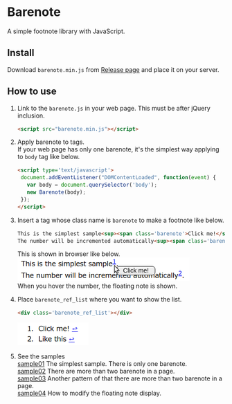 # Barenote
A simple footnote library with JavaScript.

## Install
Download `barenote.min.js` from [Release page](https://github.com/kokufu/Barenote/releases) and place it on your server.

## How to use
1. Link to the `barenote.js` in your web page.
   This must be after jQuery inclusion.

   ```html
   <script src="barenote.min.js"></script>
   ```

1. Apply barenote to tags.  
   If your web page has only one barenote, it's the simplest way applying to `body` tag like below.

   ```html
   <script type='text/javascript'>
    document.addEventListener("DOMContentLoaded", function(event) {
      var body = document.querySelector('body');
      new Barenote(body);
    });
   </script>
   ```

1. Insert a tag whose class name is `barenote` to make a footnote like below.

   ```html
   This is the simplest sample<sup><span class='barenote'>Click me!</span></sup>.<br />
   The number will be incremented automatically<sup><span class='barenote'>Like this</span></sup>.<br />
   ```

   This is shown in browser like below.  
   ![](doc/img/sample01.png)  
   When you hover the number, the floating note is shown.

1. Place `barenote_ref_list` where you want to show the list.

   ```html
   <div class='barenote_ref_list'></div>
   ```

   ![](doc/img/sample01_ref.png)

1. See the samples  
   [sample01](https://kokufu.github.io/Barenote/sample/sample01.html)
     The simplest sample. There is only one barenote.  
   [sample02](https://kokufu.github.io/Barenote/sample/sample02.html)
     There are more than two barenote in a page.  
   [sample03](https://kokufu.github.io/Barenote/sample/sample03.html)
     Another pattern of that there are more than two barenote in a page.  
   [sample04](https://kokufu.github.io/Barenote/sample/sample04.html)
     How to modify the floating note display.  
